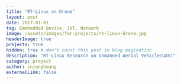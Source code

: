 ```yaml
---
title: "RT-Linux on Drone"
layout: post
date: 2017-01-01
tag: Emmbedded Device, IoT, Network 
image: /assets/images/for-projects/rt-linux-drone.jpg 
headerImage: true 
projects: true
hidden: true # don't count this post in blog pagination
description: "RT-Linux Research on Unmanned Aerial Vehicle(UAV)"
category: project
author: injunghwang 
externalLink: false
---
```





